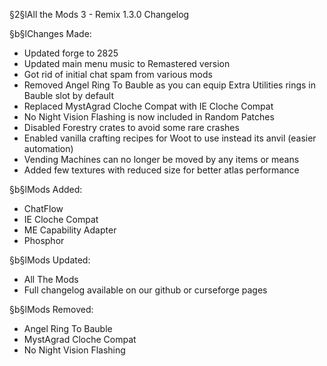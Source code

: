 §2§lAll the Mods 3 - Remix 1.3.0 Changelog

§b§lChanges Made:
* Updated forge to 2825
* Updated main menu music to Remastered version
* Got rid of initial chat spam from various mods
* Removed Angel Ring To Bauble as you can equip Extra Utilities rings in Bauble slot by default
* Replaced MystAgrad Cloche Compat with IE Cloche Compat
* No Night Vision Flashing is now included in Random Patches
* Disabled Forestry crates to avoid some rare crashes
* Enabled vanilla crafting recipes for Woot to use instead its anvil (easier automation)
* Vending Machines can no longer be moved by any items or means
* Added few textures with reduced size for better atlas performance

§b§lMods Added:
* ChatFlow
* IE Cloche Compat
* ME Capability Adapter
* Phosphor

§b§lMods Updated:
* All The Mods
* Full changelog available on our github or curseforge pages

§b§lMods Removed:
* Angel Ring To Bauble
* MystAgrad Cloche Compat
* No Night Vision Flashing